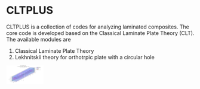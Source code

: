 # CLTPLUS
CLTPLUS is a collection of codes for analyzing laminated composites. 
The core code is developed based on the Classical Laminate Plate Theory (CLT).
The available modules are
1. Classical Laminate Plate Theory
2. Lekhnitskii theory for orthotrpic plate with a circular hole

<img src = "images/all_failure_criteria.jpg" width = "100">